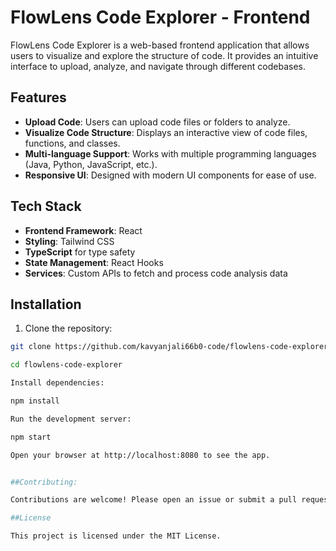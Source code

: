 # FlowLens Code Explorer - Frontend

FlowLens Code Explorer is a web-based frontend application that allows users to visualize and explore the structure of code. It provides an intuitive interface to upload, analyze, and navigate through different codebases.

## Features

- **Upload Code**: Users can upload code files or folders to analyze.
- **Visualize Code Structure**: Displays an interactive view of code files, functions, and classes.
- **Multi-language Support**: Works with multiple programming languages (Java, Python, JavaScript, etc.).
- **Responsive UI**: Designed with modern UI components for ease of use.

## Tech Stack

- **Frontend Framework**: React
- **Styling**: Tailwind CSS
- **TypeScript** for type safety
- **State Management**: React Hooks
- **Services**: Custom APIs to fetch and process code analysis data

## Installation

1. Clone the repository:

```bash
git clone https://github.com/kavyanjali66b0-code/flowlens-code-explorer.git

cd flowlens-code-explorer

Install dependencies:

npm install

Run the development server:

npm start

Open your browser at http://localhost:8080 to see the app.


##Contributing:

Contributions are welcome! Please open an issue or submit a pull request for new features, bug fixes, or improvements.

##License

This project is licensed under the MIT License.
